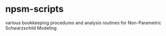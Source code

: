 npsm-scripts
============

various bookkeeping procedures and analysis routines for Non-Parametric Schwarzschild Modeling